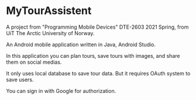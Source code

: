 # MyTourAssistent
A project from "Programming Mobile Devices" DTE-2603 2021 Spring, from UiT The Arctic University of Norway.

An Android mobile application written in Java, Android Studio.

In this application you can plan tours, save tours with images, and share them on social medias.

It only uses local database to save tour data. But it requires OAuth system to save users.

You can sign in with Google for authorization.


